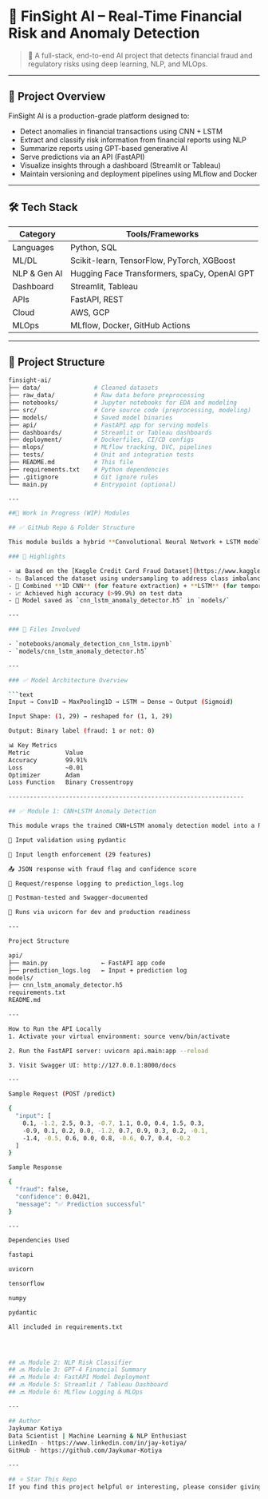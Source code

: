 # 🧠 FinSight AI – Real-Time Financial Risk and Anomaly Detection

> 🚀 A full-stack, end-to-end AI project that detects financial fraud and regulatory risks using deep learning, NLP, and MLOps.

---

## 📌 Project Overview

FinSight AI is a production-grade platform designed to:
- Detect anomalies in financial transactions using CNN + LSTM
- Extract and classify risk information from financial reports using NLP
- Summarize reports using GPT-based generative AI
- Serve predictions via an API (FastAPI)
- Visualize insights through a dashboard (Streamlit or Tableau)
- Maintain versioning and deployment pipelines using MLflow and Docker

---

## 🛠️ Tech Stack

| Category         | Tools/Frameworks                             |
|------------------|-----------------------------------------------|
| Languages        | Python, SQL                                   |
| ML/DL            | Scikit-learn, TensorFlow, PyTorch, XGBoost    |
| NLP & Gen AI     | Hugging Face Transformers, spaCy, OpenAI GPT  |
| Dashboard        | Streamlit, Tableau                            |
| APIs             | FastAPI, REST                                 |
| Cloud            | AWS, GCP                                      |
| MLOps            | MLflow, Docker, GitHub Actions                |

---

## 📁 Project Structure

```bash
finsight-ai/
├── data/               # Cleaned datasets
├── raw_data/           # Raw data before preprocessing
├── notebooks/          # Jupyter notebooks for EDA and modeling
├── src/                # Core source code (preprocessing, modeling)
├── models/             # Saved model binaries
├── api/                # FastAPI app for serving models
├── dashboards/         # Streamlit or Tableau dashboards
├── deployment/         # Dockerfiles, CI/CD configs
├── mlops/              # MLflow tracking, DVC, pipelines
├── tests/              # Unit and integration tests
├── README.md           # This file
├── requirements.txt    # Python dependencies
├── .gitignore          # Git ignore rules
└── main.py             # Entrypoint (optional)

---

##🧪 Work in Progress (WIP) Modules

## ✅ GitHub Repo & Folder Structure

This module builds a hybrid **Convolutional Neural Network + LSTM model** for detecting fraudulent transactions in highly imbalanced datasets.

### 📌 Highlights

- 📊 Based on the [Kaggle Credit Card Fraud Dataset](https://www.kaggle.com/datasets/mlg-ulb/creditcardfraud)
- 📉 Balanced the dataset using undersampling to address class imbalance
- 🧠 Combined **1D CNN** (for feature extraction) + **LSTM** (for temporal/sequential learning)
- 📈 Achieved high accuracy (>99.9%) on test data
- 💾 Model saved as `cnn_lstm_anomaly_detector.h5` in `models/`

---

### 📁 Files Involved

- `notebooks/anomaly_detection_cnn_lstm.ipynb`
- `models/cnn_lstm_anomaly_detector.h5`

---

### ✅ Model Architecture Overview

```text
Input → Conv1D → MaxPooling1D → LSTM → Dense → Output (Sigmoid)

Input Shape: (1, 29) → reshaped for (1, 1, 29)

Output: Binary label (fraud: 1 or not: 0)

📊 Key Metrics
Metric	        Value
Accuracy	    99.91%
Loss	        ~0.01
Optimizer	    Adam
Loss Function	Binary Crossentropy

------------------------------------------------------------------

## ✅ Module 1: CNN+LSTM Anomaly Detection

This module wraps the trained CNN+LSTM anomaly detection model into a RESTful API using FastAPI. It supports fraud predictions via a /predict endpoint and includes:

🔐 Input validation using pydantic

📏 Input length enforcement (29 features)

📤 JSON response with fraud flag and confidence score

🧾 Request/response logging to prediction_logs.log

🧪 Postman-tested and Swagger-documented

🐍 Runs via uvicorn for dev and production readiness

---

Project Structure

api/
├── main.py               ← FastAPI app code
├── prediction_logs.log   ← Input + prediction log
models/
├── cnn_lstm_anomaly_detector.h5
requirements.txt
README.md

---

How to Run the API Locally
1. Activate your virtual environment: source venv/bin/activate

2. Run the FastAPI server: uvicorn api.main:app --reload

3. Visit Swagger UI: http://127.0.0.1:8000/docs

---

Sample Request (POST /predict)

{
  "input": [
    0.1, -1.2, 2.5, 0.3, -0.7, 1.1, 0.0, 0.4, 1.5, 0.3,
    -0.9, 0.1, 0.2, 0.0, -1.2, 0.7, 0.9, 0.3, 0.2, -0.1,
    -1.4, -0.5, 0.6, 0.0, 0.8, -0.6, 0.7, 0.4, -0.2
  ]
}

Sample Response

{
  "fraud": false,
  "confidence": 0.0421,
  "message": "✅ Prediction successful"
}

---

Dependencies Used

fastapi

uvicorn

tensorflow

numpy

pydantic

All included in requirements.txt




## 🔜 Module 2: NLP Risk Classifier
## 🔜 Module 3: GPT-4 Financial Summary
## 🔜 Module 4: FastAPI Model Deployment
## 🔜 Module 5: Streamlit / Tableau Dashboard
## 🔜 Module 6: MLflow Logging & MLOps

---

## Author
Jaykumar Kotiya
Data Scientist | Machine Learning & NLP Enthusiast
LinkedIn - https://www.linkedin.com/in/jay-kotiya/
GitHub - https://github.com/Jaykumar-Kotiya

---

## ⭐ Star This Repo
If you find this project helpful or interesting, please consider giving it a ⭐ on GitHub! It helps others discover it.
